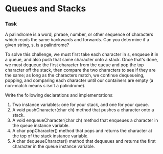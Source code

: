 # Queues and Stacks

### Task
A palindrome is a word, phrase, number, or other sequence of characters which reads the same backwards and forwards. Can you determine if a given string, s, is a palindrome?

To solve this challenge, we must first take each character in s, enqueue it in a queue, and also push that same character onto a stack. Once that's done, we must dequeue the first character from the queue and pop the top character off the stack, then compare the two characters to see if they are the same; as long as the characters match, we continue dequeueing, popping, and comparing each character until our containers are empty (a non-match means s isn't a palindrome).

Write the following declarations and implementations:

1) Two instance variables: one for your stack, and one for your queue.
2) A void pushCharacter(char ch) method that pushes a character onto a stack.
3) A void enqueueCharacter(char ch) method that enqueues a character in the queue instance variable.
4) A char popCharacter() method that pops and returns the character at the top of the stack instance variable.
5) A char dequeueCharacter() method that dequeues and returns the first character in the queue instance variable.
